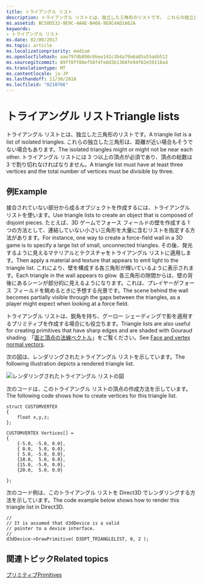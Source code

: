 ```yaml
---
title: トライアングル リスト
description: トライアングル リストとは、独立した三角形のリストです。 これらの独立した三角形は、距離が近い場合もそうでない場合もあります。 トライアングル リストには 3 つ以上の頂点が必須であり、頂点の総数は 3 で割り切れなければなりません。
ms.assetid: BC50D532-9E9C-4AAE-B466-9E8C4AD1862A
keywords:
- トライアングル リスト
ms.date: 02/08/2017
ms.topic: article
ms.localizationpriority: medium
ms.openlocfilehash: aae797db890c6bee141c3b4a79a6a85a55a6b512
ms.sourcegitcommit: 89ff8ff88ef58f4fe6d3b1368fe94f62e59118ad
ms.translationtype: MT
ms.contentlocale: ja-JP
ms.lasthandoff: 11/30/2018
ms.locfileid: "8210766"
---
```

# <a name="triangle-lists"></a><span data-ttu-id="ec260-106">トライアングル リスト</span><span class="sxs-lookup"><span data-stu-id="ec260-106">Triangle lists</span></span>


<span data-ttu-id="ec260-107">トライアングル リストとは、独立した三角形のリストです。</span><span class="sxs-lookup"><span data-stu-id="ec260-107">A triangle list is a list of isolated triangles.</span></span> <span data-ttu-id="ec260-108">これらの独立した三角形は、距離が近い場合もそうでない場合もあります。</span><span class="sxs-lookup"><span data-stu-id="ec260-108">The isolated triangles might or might not be near each other.</span></span> <span data-ttu-id="ec260-109">トライアングル リストには 3 つ以上の頂点が必須であり、頂点の総数は 3 で割り切れなければなりません。</span><span class="sxs-lookup"><span data-stu-id="ec260-109">A triangle list must have at least three vertices and the total number of vertices must be divisible by three.</span></span>

## <a name="span-idexamplespanspan-idexamplespanspan-idexamplespanexample"></a><span data-ttu-id="ec260-110"><span id="Example"></span><span id="example"></span><span id="EXAMPLE"></span>例</span><span class="sxs-lookup"><span data-stu-id="ec260-110"><span id="Example"></span><span id="example"></span><span id="EXAMPLE"></span>Example</span></span>


<span data-ttu-id="ec260-111">接合されていない部分から成るオブジェクトを作成するには、トライアングル リストを使います。</span><span class="sxs-lookup"><span data-stu-id="ec260-111">Use triangle lists to create an object that is composed of disjoint pieces.</span></span> <span data-ttu-id="ec260-112">たとえば、3D ゲームでフォース フィールドの壁を作成する 1 つの方法として、連結していない小さい三角形を大量に含むリストを指定する方法があります。</span><span class="sxs-lookup"><span data-stu-id="ec260-112">For instance, one way to create a force-field wall in a 3D game is to specify a large list of small, unconnected triangles.</span></span> <span data-ttu-id="ec260-113">その後、発光するように見えるマテリアルとテクスチャをトライアングル リストに適用します。</span><span class="sxs-lookup"><span data-stu-id="ec260-113">Then apply a material and texture that appears to emit light to the triangle list.</span></span> <span data-ttu-id="ec260-114">これにより、壁を構成する各三角形が輝いているように表示されます。</span><span class="sxs-lookup"><span data-stu-id="ec260-114">Each triangle in the wall appears to glow.</span></span> <span data-ttu-id="ec260-115">各三角形の隙間からは、壁の背後にあるシーンが部分的に見えるようになります。これは、プレイヤーがフォース フィールドを眺めるときに予想する光景です。</span><span class="sxs-lookup"><span data-stu-id="ec260-115">The scene behind the wall becomes partially visible through the gaps between the triangles, as a player might expect when looking at a force field.</span></span>

<span data-ttu-id="ec260-116">トライアングル リストは、鋭角を持ち、グーロー シェーディングで影を適用するプリミティブを作成する場合にも役立ちます。</span><span class="sxs-lookup"><span data-stu-id="ec260-116">Triangle lists are also useful for creating primitives that have sharp edges and are shaded with Gouraud shading.</span></span> <span data-ttu-id="ec260-117">「[面と頂点の法線ベクトル](face-and-vertex-normal-vectors.md)」をご覧ください。</span><span class="sxs-lookup"><span data-stu-id="ec260-117">See [Face and vertex normal vectors](face-and-vertex-normal-vectors.md).</span></span>

<span data-ttu-id="ec260-118">次の図は、レンダリングされたトライアングル リストを示しています。</span><span class="sxs-lookup"><span data-stu-id="ec260-118">The following illustration depicts a rendered triangle list.</span></span>

![レンダリングされたトライアングル リストの図](images/trilist.png)

<span data-ttu-id="ec260-120">次のコードは、このトライアングル リストの頂点の作成方法を示しています。</span><span class="sxs-lookup"><span data-stu-id="ec260-120">The following code shows how to create vertices for this triangle list.</span></span>

```
struct CUSTOMVERTEX
{
    float x,y,z;
};

CUSTOMVERTEX Vertices[] = 
{
    {-5.0, -5.0, 0.0},
    { 0.0,  5.0, 0.0},
    { 5.0, -5.0, 0.0},
    {10.0,  5.0, 0.0},
    {15.0, -5.0, 0.0},
    {20.0,  5.0, 0.0}

};
```

<span data-ttu-id="ec260-121">次のコード例は、このトライアングル リストを Direct3D でレンダリングする方法を示しています。</span><span class="sxs-lookup"><span data-stu-id="ec260-121">The code example below shows how to render this triangle list in Direct3D.</span></span>

```
//
// It is assumed that d3dDevice is a valid
// pointer to a device interface.
//
d3dDevice->DrawPrimitive( D3DPT_TRIANGLELIST, 0, 2 );
```

## <a name="span-idrelated-topicsspanrelated-topics"></a><span data-ttu-id="ec260-122"><span id="related-topics"></span>関連トピック</span><span class="sxs-lookup"><span data-stu-id="ec260-122"><span id="related-topics"></span>Related topics</span></span>


[<span data-ttu-id="ec260-123">プリミティブ</span><span class="sxs-lookup"><span data-stu-id="ec260-123">Primitives</span></span>](primitives.md)

 

 




